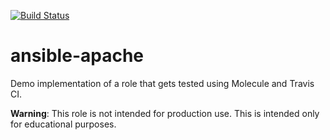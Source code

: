 [![Build Status](https://travis-ci.org/mlasalmo/ansible-apache.svg?branch=master)](https://travis-ci.org/mlasalmo/ansible-apache)

# ansible-apache

Demo implementation of a role that gets tested using Molecule and Travis CI.

**Warning**: This role is not intended for production use. This is intended only for educational purposes.
